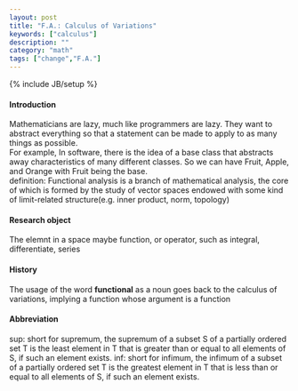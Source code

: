 ```yaml
---
layout: post
title: "F.A.: Calculus of Variations"
keywords: ["calculus"] 
description: ""
category: "math"
tags: ["change","F.A."]
---
```

{% include JB/setup %}

#### Introduction
Mathematicians are lazy, much like programmers are lazy. They want to abstract
everything so that a statement can be made to apply to as many things as
possible. <br /> For example, In software, there is the idea of a base class
that abstracts away characteristics of many different classes. So we can have
Fruit, Apple, and Orange with Fruit being the base. <br /> definition:
Functional analysis is a branch of mathematical analysis, the core of which is
formed by the study of vector spaces endowed with some kind of limit-related
structure(e.g. inner product, norm, topology)

#### Research object
The elemnt in a space maybe function, or operator, such as integral,
differentiate, series
 

#### History
The usage of the word **functional** as a noun goes back to the calculus of
variations, implying a function whose argument is a function


#### Abbreviation
sup: short for supremum, the supremum of a subset S of a partially ordered set T
is the least element in T that is greater than or equal to all elements of S, if
such an element exists.  inf: short for infimum, the infimum of a subset of a
partially ordered set T is the greatest element in T that is less than or equal
to all elements of S, if such an element exists.
